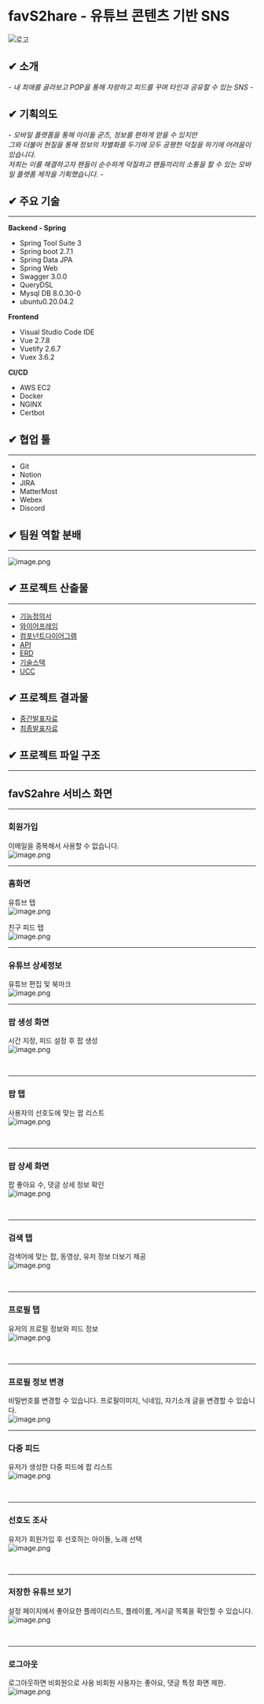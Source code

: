 # favS2hare - 유튜브 콘텐츠 기반 SNS

![로고](./docs/image/favS2hare.png)

## ✔ 소개

_- 내 최애를 골라보고 POP을 통해 자랑하고 피드를 꾸며 타인과 공유할 수 있는 SNS -_

## ✔ 기획의도

_- 모바일 플랫폼을 통해 아이돌 굳즈, 정보를 편하게 얻을 수 있지만
<br>
그와 더불어 현질을 통해 정보의 차별화를 두기에 모두 공평한 덕질을 하기에 어려움이 있습니다.  
저희는 이를 해결하고자 팬들이 순수하게 덕질하고 팬들끼리의 소통을 할 수 있는 모바일 플랫폼 제작을 기획했습니다. -_

## ✔ 주요 기술

---

**Backend - Spring**

- Spring Tool Suite 3
- Spring boot 2.7.1
- Spring Data JPA
- Spring Web
- Swagger 3.0.0
- QueryDSL
- Mysql DB 8.0.30-0
- ubuntu0.20.04.2

**Frontend**

- Visual Studio Code IDE
- Vue 2.7.8
- Vuetify 2.6.7
- Vuex 3.6.2

**CI/CD**

- AWS EC2
- Docker
- NGINX
- Certbot

## ✔ 협업 툴

---

- Git
- Notion
- JIRA
- MatterMost
- Webex
- Discord

## ✔ 팀원 역할 분배

---

![image.png](./docs/image/역할배분.png)

## ✔ 프로젝트 산출물

---

- [기능정의서](./docs/기능정의서.md)
- [와이어프레임](./docs/와이어프레임.md)
- [컴포넌트다이어그램](./docs/컴포넌트_다이어그램.md)
- [API](./docs/API.md)
- [ERD](./docs/ERD.md)
- [기술스택](./docs/기술스택.md)
- [UCC](./docs/UCC.md)

## ✔ 프로젝트 결과물

- [중간발표자료](./docs/공통PJT_A803_중간발표자료.pdf)
- [최종발표자료](./docs/공통PJT_A803_최종발표자료.pdf)

## ✔ 프로젝트 파일 구조

---

## favS2ahre 서비스 화면

---

### 회원가입

이메일을 중복해서 사용할 수 없습니다.
<br>
![image.png](./docs/image/회원가입.gif)
<br>

<hr>

### 홈화면

유튜브 탭
<br>
![image.png](./docs/image/유튜브탭.gif)

친구 피드 탭
<br>
![image.png](./docs/image/친구피드.gif)
<br>

<hr>

### 유튜브 상세정보

유튜브 편집 및 북마크
<br>
![image.png](./docs/image/유튜브상세.gif)
<br>

<hr>

### 팝 생성 화면

시간 지정, 피드 설정 후 팝 생성
<br>
![image.png](./docs/image/팝생성.gif)

<br>
<hr>

### 팝 탭

사용자의 선호도에 맞는 팝 리스트
<br>
![image.png](./docs/image/팝탭.gif)

<br>
<hr>

### 팝 상세 화면

팝 좋아요 수, 댓글 상세 정보 확인
<br>
![image.png](./docs/image/팝상세.gif)

<br>
<hr>

### 검색 탭

검색어에 맞는 팝, 동영상, 유저 정보
더보기 제공
<br>
![image.png](./docs/image/검색.gif)

<br>
<hr>

### 프로필 탭

유저의 프로필 정보와 피드 정보
<br>
![image.png](./docs/image/프로필.gif)

<br>
<hr>

### 프로필 정보 변경

비밀번호를 변경할 수 있습니다.
프로필이미지, 닉네임, 자기소개 글을 변경할 수 있습니다.
<br>
![image.png](./docs/image/프로필변경.gif)
<br>

<hr>

### 다중 피드

유저가 생성한 다중 피드에 팝 리스트
<br>
![image.png](./docs/image/다중피드.gif)

<br>
<hr>

### 선호도 조사

유저가 회원가입 후 선호하는 아이돌, 노래 선택
<br>
![image.png](./docs/image/선호도.gif)

<br>
<hr>

### 저장한 유튜브 보기

설정 페이지에서 좋아요한 플레이리스트, 플레이룸, 게시글 목록을 확인할 수 있습니다.
<br>
![image.png](./docs/image/저장영상.gif)

<br>
<hr>

### 로그아웃

로그아웃하면 비회원으로 사용
비회원 사용자는 좋아요, 댓글 특정 화면 제한.
<br>
![image.png](./docs/image/로그아웃.gif)

